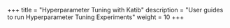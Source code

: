 +++
title = "Hyperparameter Tuning with Katib"
description = "User guides to run Hyperparameter Tuning Experiments"
weight = 10
+++
